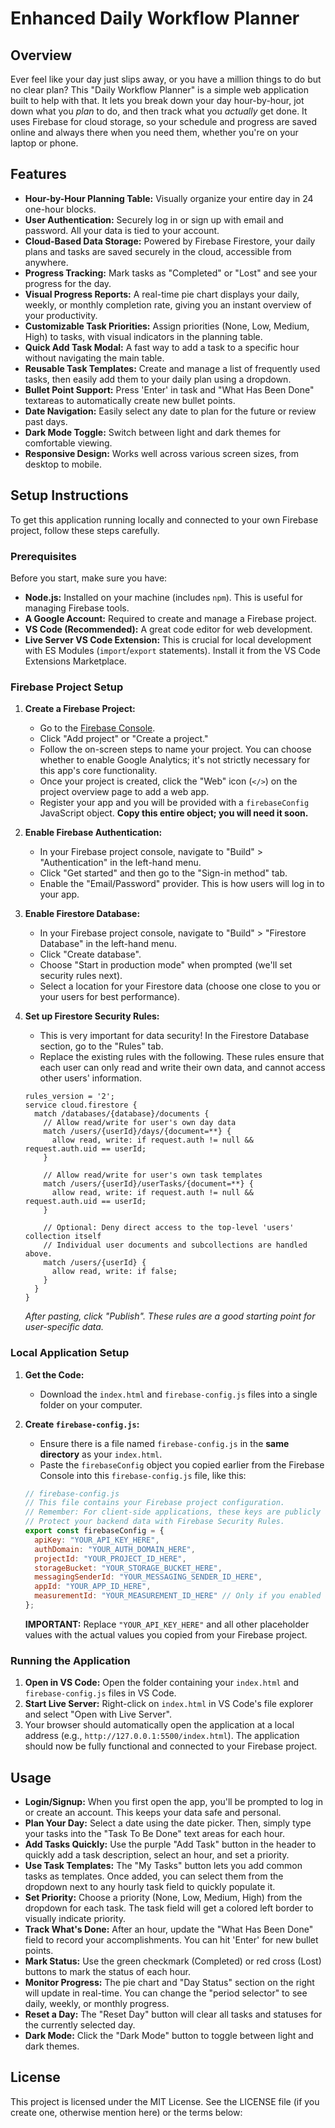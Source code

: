 # Enhanced Daily Workflow Planner

## Overview

Ever feel like your day just slips away, or you have a million things to do but no clear plan? This "Daily Workflow Planner" is a simple web application built to help with that. It lets you break down your day hour-by-hour, jot down what you *plan* to do, and then track what you *actually* get done. It uses Firebase for cloud storage, so your schedule and progress are saved online and always there when you need them, whether you're on your laptop or phone.

## Features

*   **Hour-by-Hour Planning Table:** Visually organize your entire day in 24 one-hour blocks.
*   **User Authentication:** Securely log in or sign up with email and password. All your data is tied to your account.
*   **Cloud-Based Data Storage:** Powered by Firebase Firestore, your daily plans and tasks are saved securely in the cloud, accessible from anywhere.
*   **Progress Tracking:** Mark tasks as "Completed" or "Lost" and see your progress for the day.
*   **Visual Progress Reports:** A real-time pie chart displays your daily, weekly, or monthly completion rate, giving you an instant overview of your productivity.
*   **Customizable Task Priorities:** Assign priorities (None, Low, Medium, High) to tasks, with visual indicators in the planning table.
*   **Quick Add Task Modal:** A fast way to add a task to a specific hour without navigating the main table.
*   **Reusable Task Templates:** Create and manage a list of frequently used tasks, then easily add them to your daily plan using a dropdown.
*   **Bullet Point Support:** Press 'Enter' in task and "What Has Been Done" textareas to automatically create new bullet points.
*   **Date Navigation:** Easily select any date to plan for the future or review past days.
*   **Dark Mode Toggle:** Switch between light and dark themes for comfortable viewing.
*   **Responsive Design:** Works well across various screen sizes, from desktop to mobile.

## Setup Instructions

To get this application running locally and connected to your own Firebase project, follow these steps carefully.

### Prerequisites

Before you start, make sure you have:

*   **Node.js:** Installed on your machine (includes `npm`). This is useful for managing Firebase tools.
*   **A Google Account:** Required to create and manage a Firebase project.
*   **VS Code (Recommended):** A great code editor for web development.
*   **Live Server VS Code Extension:** This is crucial for local development with ES Modules (`import`/`export` statements). Install it from the VS Code Extensions Marketplace.

### Firebase Project Setup

1.  **Create a Firebase Project:**
    *   Go to the [Firebase Console](https://console.firebase.google.com/).
    *   Click "Add project" or "Create a project."
    *   Follow the on-screen steps to name your project. You can choose whether to enable Google Analytics; it's not strictly necessary for this app's core functionality.
    *   Once your project is created, click the "Web" icon (`</>`) on the project overview page to add a web app.
    *   Register your app and you will be provided with a `firebaseConfig` JavaScript object. **Copy this entire object; you will need it soon.**

2.  **Enable Firebase Authentication:**
    *   In your Firebase project console, navigate to "Build" > "Authentication" in the left-hand menu.
    *   Click "Get started" and then go to the "Sign-in method" tab.
    *   Enable the "Email/Password" provider. This is how users will log in to your app.

3.  **Enable Firestore Database:**
    *   In your Firebase project console, navigate to "Build" > "Firestore Database" in the left-hand menu.
    *   Click "Create database".
    *   Choose "Start in production mode" when prompted (we'll set security rules next).
    *   Select a location for your Firestore data (choose one close to you or your users for best performance).

4.  **Set up Firestore Security Rules:**
    *   This is very important for data security! In the Firestore Database section, go to the "Rules" tab.
    *   Replace the existing rules with the following. These rules ensure that each user can only read and write their own data, and cannot access other users' information.

    ```firestore
    rules_version = '2';
    service cloud.firestore {
      match /databases/{database}/documents {
        // Allow read/write for user's own day data
        match /users/{userId}/days/{document=**} {
          allow read, write: if request.auth != null && request.auth.uid == userId;
        }

        // Allow read/write for user's own task templates
        match /users/{userId}/userTasks/{document=**} {
          allow read, write: if request.auth != null && request.auth.uid == userId;
        }

        // Optional: Deny direct access to the top-level 'users' collection itself
        // Individual user documents and subcollections are handled above.
        match /users/{userId} {
          allow read, write: if false;
        }
      }
    }
    ```
    *After pasting, click "Publish". These rules are a good starting point for user-specific data.*

### Local Application Setup

1.  **Get the Code:**
    *   Download the `index.html` and `firebase-config.js` files into a single folder on your computer.

2.  **Create `firebase-config.js`:**
    *   Ensure there is a file named `firebase-config.js` in the **same directory** as your `index.html`.
    *   Paste the `firebaseConfig` object you copied earlier from the Firebase Console into this `firebase-config.js` file, like this:

    ```javascript
    // firebase-config.js
    // This file contains your Firebase project configuration.
    // Remember: For client-side applications, these keys are publicly accessible.
    // Protect your backend data with Firebase Security Rules.
    export const firebaseConfig = {
      apiKey: "YOUR_API_KEY_HERE",
      authDomain: "YOUR_AUTH_DOMAIN_HERE",
      projectId: "YOUR_PROJECT_ID_HERE",
      storageBucket: "YOUR_STORAGE_BUCKET_HERE",
      messagingSenderId: "YOUR_MESSAGING_SENDER_ID_HERE",
      appId: "YOUR_APP_ID_HERE",
      measurementId: "YOUR_MEASUREMENT_ID_HERE" // Only if you enabled Google Analytics
    };
    ```
    **IMPORTANT:** Replace `"YOUR_API_KEY_HERE"` and all other placeholder values with the actual values you copied from your Firebase project.

### Running the Application

1.  **Open in VS Code:** Open the folder containing your `index.html` and `firebase-config.js` files in VS Code.
2.  **Start Live Server:** Right-click on `index.html` in VS Code's file explorer and select "Open with Live Server".
3.  Your browser should automatically open the application at a local address (e.g., `http://127.0.0.1:5500/index.html`). The application should now be fully functional and connected to your Firebase project.

## Usage

*   **Login/Signup:** When you first open the app, you'll be prompted to log in or create an account. This keeps your data safe and personal.
*   **Plan Your Day:** Select a date using the date picker. Then, simply type your tasks into the "Task To Be Done" text areas for each hour.
*   **Add Tasks Quickly:** Use the purple "Add Task" button in the header to quickly add a task description, select an hour, and set a priority.
*   **Use Task Templates:** The "My Tasks" button lets you add common tasks as templates. Once added, you can select them from the dropdown next to any hourly task field to quickly populate it.
*   **Set Priority:** Choose a priority (None, Low, Medium, High) from the dropdown for each task. The task field will get a colored left border to visually indicate priority.
*   **Track What's Done:** After an hour, update the "What Has Been Done" field to record your accomplishments. You can hit 'Enter' for new bullet points.
*   **Mark Status:** Use the green checkmark (Completed) or red cross (Lost) buttons to mark the status of each hour.
*   **Monitor Progress:** The pie chart and "Day Status" section on the right will update in real-time. You can change the "period selector" to see daily, weekly, or monthly progress.
*   **Reset a Day:** The "Reset Day" button will clear all tasks and statuses for the currently selected day.
*   **Dark Mode:** Click the "Dark Mode" button to toggle between light and dark themes.

## License

This project is licensed under the MIT License. See the LICENSE file (if you create one, otherwise mention here) or the terms below:
